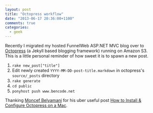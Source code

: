 ```yaml
---
layout: post
title: "Octopress workflow"
date: "2013-06-17 20:36:00+1100"
comments: true
categories:
  - geek
---
```


Recently I migrated my hosted FunnelWeb ASP.NET MVC blog over to [Octopress](http://octopress.org) (a Jekyll based blogging framework) running on Amazon S3. This is a little personal reminder of how sweet it is to spawn a new post.

1. `rake new_post["title"]`
2. Edit newly created `YYYY-MM-DD-post-title.markdown` in octopress's `source/_posts` directory
3. `rake generate`
4. `cd public`
5. `ponyhost push www.bencode.net`

Thanking [Moncef Belyamani](http://www.moncefbelyamani.com/about/) for his uber useful post [How to Install & Configure Octopress on a Mac](http://www.moncefbelyamani.com/how-to-install-and-configure-octopress-on-a-mac/).
